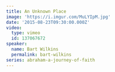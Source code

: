 ```yaml
---
title: An Unknown Place
image: 'https://i.imgur.com/MuLYIpM.jpg'
date: '2015-08-23T09:30:00.000Z'
video:
  type: vimeo
  id: 137067672
speaker:
  name: Bart Wilkins
  permalink: bart-wilkins
series: abraham-a-journey-of-faith
---
```


